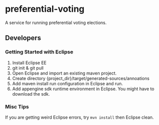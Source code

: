 # preferential-voting
A service for running preferential voting elections.

## Developers

### Getting Started with Eclipse

1. Install Eclipse EE
1. git init & git pull
1. Open Eclipse and import an existing maven project.
1. Create directory {project_dir}/target/generated-sources/annoations
1. Add maven install run configuration in Eclipse and run.
1. Add appengine sdk runtime environment in Eclipse. You might have to download the sdk.

### Misc Tips

If you are getting weird Eclipse errors, try `mvn install` then Eclipse clean.